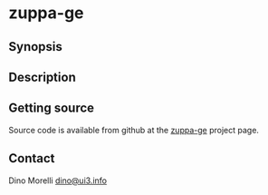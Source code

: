 # zuppa-ge


## Synopsis


## Description


## Getting source

Source code is available from github at the [zuppa-ge](https://github.com/dino-/zuppa-ge) project page.


## Contact

Dino Morelli <dino@ui3.info>

